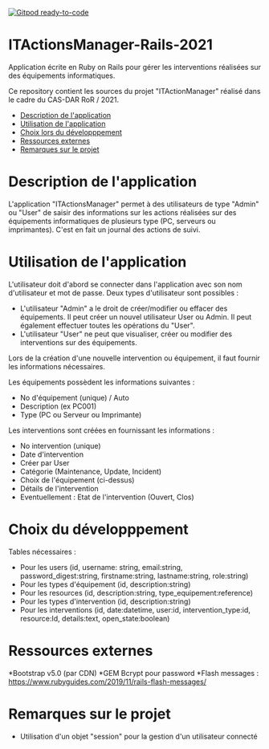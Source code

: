 [![Gitpod ready-to-code](https://img.shields.io/badge/Gitpod-ready--to--code-blue?logo=gitpod)](https://gitpod.io/#https://github.com/jefschaerz/ITActionsManager-Rails-2021.git)

# ITActionsManager-Rails-2021
Application écrite en Ruby on Rails pour gérer les interventions réalisées sur des équipements informatiques.

<a name="top"></a>
Ce repository contient les sources du projet "ITActionManager" réalisé dans le cadre du CAS-DAR RoR / 2021.

- [Description de l'application](#description-application)
- [Utilisation de l'application](#utilisation-application)
- [Choix lors du développpement](#choix-developpement)
- [Ressources externes](#ressources-externes)
- [Remarques sur le projet](#remarques-projet)

<a name="description-application"></a>
# Description de l'application
L'application "ITActionsManager" permet à des utilisateurs de type "Admin" ou "User" de saisir des informations sur les actions réalisées 
sur des équipements informatiques de plusieurs type (PC, serveurs ou imprimantes).
C'est en fait un journal des actions de suivi.

<a name="utilisation-application"></a>
# Utilisation de l'application
L'utilisateur doit d'abord se connecter dans l'application avec son nom d'utilisateur et mot de passe.
Deux types d'utilisateur sont possibles :
* L'utilisateur "Admin" a le droit de créer/modifier ou effacer des équipements. 
	Il peut créer un nouvel utilisateur User ou Admin.
	Il peut également effectuer toutes les opérations du "User".
* L'utilisateur "User" ne peut que visualiser, créer ou modifier des interventions sur des équipements.

Lors de la création d'une nouvelle intervention ou équipement, il faut fournir les informations nécessaires.

Les équipements possèdent les informations suivantes :
* No d'équipement (unique) / Auto
* Description (ex PC001)
* Type (PC ou Serveur ou Imprimante)

Les interventions sont créées en fournissant les informations :
* No intervention (unique)
* Date d'intervention
* Créer par User
* Catégorie (Maintenance, Update, Incident)
* Choix de l'équipement (ci-dessus)
* Détails de l'intervention
* Eventuellement : Etat de l'intervention (Ouvert, Clos)

<a name="choix-developpementn"></a>
# Choix du développpement
Tables nécessaires :
* Pour les users (id, username: string, email:string, password_digest:string, firstname:string, lastname:string, role:string)
* Pour les types d'équipement (id, description:string)
* Pour les resources (id, description:string, type_equipement:reference)
* Pour les types d'intervention (id, description:string)
* Pour les interventions (id, date:datetime, user:id, intervention_type:id, resource:Id, details:text, open_state:boolean)

<a name="ressources-externes"></a>
# Ressources externes
*Bootstrap v5.0 (par CDN) 
*GEM Bcrypt pour password
*Flash messages : https://www.rubyguides.com/2019/11/rails-flash-messages/


<a name="remarques-projet"></a>
# Remarques sur le projet
* Utilisation d'un objet "session" pour la gestion d'un utilisateur connecté